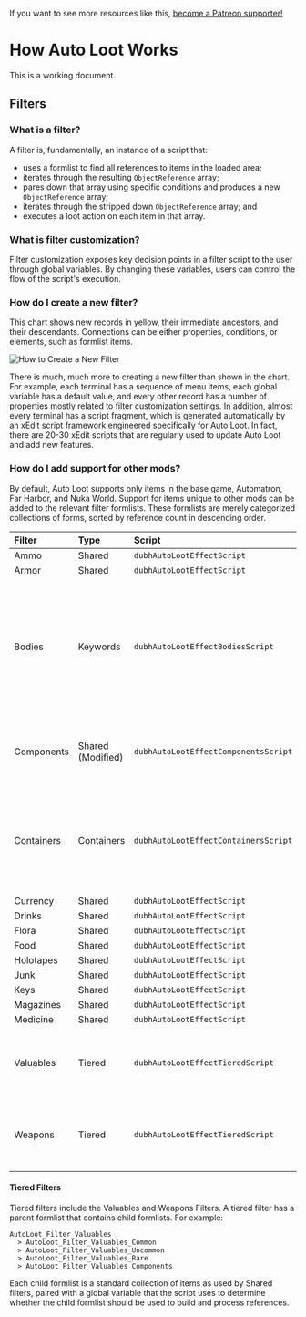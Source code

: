 <!-- TITLE: Architecture -->

If you want to see more resources like this, [become a Patreon supporter!](https://www.patreon.com/fireundubh) 

# How Auto Loot Works
This is a working document.

## Filters

### What is a filter?

A filter is, fundamentally, an instance of a script that:

* uses a formlist to find all references to items in the loaded area;
* iterates through the resulting `ObjectReference` array;
* pares down that array using specific conditions and produces a new `ObjectReference` array;
* iterates through the stripped down `ObjectReference` array; and
* executes a loot action on each item in that array.

### What is filter customization?

Filter customization exposes key decision points in a filter script to the user through global variables. By changing these variables, users can control the flow of the script's execution.

### How do I create a new filter?

This chart shows new records in yellow, their immediate ancestors, and their descendants. Connections can be either properties, conditions, or elements, such as formlist items.

![How to Create a New Filter](https://i.imgur.com/G6XGGPA.png)

There is much, much more to creating a new filter than shown in the chart. For example, each terminal has a sequence of menu items, each global variable has a default value, and every other record has a number of properties mostly related to filter customization settings. In addition, almost every terminal has a script fragment, which is generated automatically by an xEdit script framework engineered specifically for Auto Loot. In fact, there are 20-30 xEdit scripts that are regularly used to update Auto Loot and add new features.

### How do I add support for other mods?

By default, Auto Loot supports only items in the base game, Automatron, Far Harbor, and Nuka World. Support for items unique to other mods can be added to the relevant filter formlists. These formlists are merely categorized collections of forms, sorted by reference count in descending order.

Filter | Type | Script | Notes 
:--- | :--- | :--- | :---
Ammo | Shared | `dubhAutoLootEffectScript` |
Armor | Shared | `dubhAutoLootEffectScript` |
Bodies | Keywords | `dubhAutoLootEffectBodiesScript` | Unique functionality for building an `ObjectReference` array from actor type keywords, handling actors, and using other filters to loot specific categories of items
Components | Shared (Modified) | `dubhAutoLootEffectComponentsScript` | Unique functionality for testing whether items have specific components
Containers | Containers | `dubhAutoLootEffectContainersScript` | Unique functionality for handling containers and using other filters to loot specific categories of items
Currency | Shared | `dubhAutoLootEffectScript` |
Drinks | Shared | `dubhAutoLootEffectScript` |
Flora | Shared | `dubhAutoLootEffectScript` |
Food | Shared | `dubhAutoLootEffectScript` |
Holotapes | Shared | `dubhAutoLootEffectScript` |
Junk | Shared | `dubhAutoLootEffectScript` |
Keys | Shared | `dubhAutoLootEffectScript` |
Magazines | Shared | `dubhAutoLootEffectScript` |
Medicine | Shared | `dubhAutoLootEffectScript` |
Valuables | Tiered | `dubhAutoLootEffectTieredScript` | Unique functionality for handling multi-dimensional formlists with a depth of 2
Weapons | Tiered | `dubhAutoLootEffectTieredScript` | Unique functionality for handling multi-dimensional formlists with a depth of 2

#### Tiered Filters

Tiered filters include the Valuables and Weapons Filters. A tiered filter has a parent formlist that contains child formlists. For example:


```text
AutoLoot_Filter_Valuables
  > AutoLoot_Filter_Valuables_Common
  > AutoLoot_Filter_Valuables_Uncommon
  > AutoLoot_Filter_Valuables_Rare
  > AutoLoot_Filter_Valuables_Components
```

Each child formlist is a standard collection of items as used by Shared filters, paired with a global variable that the script uses to determine whether the child formlist should be used to build and process references.